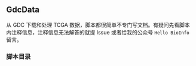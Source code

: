 ## GdcData
从 GDC 下载和处理 TCGA 数据，脚本都很简单不专门写文档。有疑问先看脚本内注释信息，注释信息无法解答的就提 Issue 或者给我的公众号 `Hello BioInfo` 留言。   
### 脚本目录
